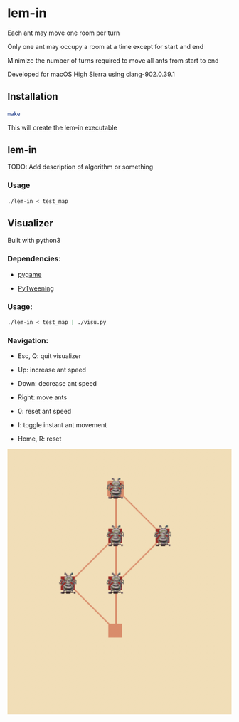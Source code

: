 # lem-in

Each ant may move one room per turn

Only one ant may occupy a room at a time except for start and end

Minimize the number of turns required to move all ants from start to end

Developed for macOS High Sierra using clang-902.0.39.1

## Installation

```bash
make
```

This will create the lem-in executable

## lem-in

TODO: Add description of algorithm or something

### Usage

```bash
./lem-in < test_map
```

## Visualizer

Built with python3

### Dependencies:

* [pygame](https://www.pygame.org/news)

* [PyTweening](https://pypi.org/project/PyTweening/)

### Usage:

```bash
./lem-in < test_map | ./visu.py
```

### Navigation:

* Esc, Q: quit visualizer

* Up: increase ant speed

* Down: decrease ant speed

* Right: move ants

* 0: reset ant speed

* I: toggle instant ant movement

* Home, R: reset

![visualizer screenshot 00](screenshots/visu01.png)
